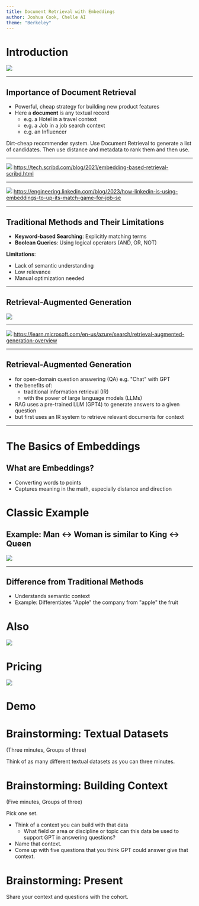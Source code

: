 ```yaml
---
title: Document Retrieval with Embeddings
author: Joshua Cook, Chelle AI
theme: "Berkeley"
---
```


# Introduction

![](img/xhibit.jpeg)

---

## Importance of Document Retrieval

- Powerful, cheap strategy for building new product features
- Here a **document** is any textual record
   - e.g. a Hotel in a travel context
   - e.g. a Job in a job search context
   - e.g. an Influencer 

Dirt-cheap recommender system. Use Document Retrieval to generate a list of candidates. Then use distance and metadata to rank them and then use. 

---

![](img/scribd.png)
https://tech.scribd.com/blog/2021/embedding-based-retrieval-scribd.html

---

![](img/linkedin.png)
https://engineering.linkedin.com/blog/2023/how-linkedin-is-using-embeddings-to-up-its-match-game-for-job-se

---

## Traditional Methods and Their Limitations

- **Keyword-based Searching**: Explicitly matching terms
- **Boolean Queries**: Using logical operators (AND, OR, NOT)

**Limitations**:

- Lack of semantic understanding
- Low relevance
- Manual optimization needed

---

## Retrieval-Augmented Generation

![](img/85i167.jpg)

---

![](img/rag.png)
https://learn.microsoft.com/en-us/azure/search/retrieval-augmented-generation-overview

---

## Retrieval-Augmented Generation

- for open-domain question answering (QA) e.g. "Chat" with GPT
- the benefits of:
  - traditional information retrieval (IR)
   - with the power of large language models (LLMs)
- RAG uses a pre-trained LLM (GPT4) to generate answers to a given question
- but first uses an IR system to retrieve relevant documents for context 

---

# The Basics of Embeddings

## What are Embeddings?

- Converting words to points
- Captures meaning in the math, especially distance and direction

# Classic Example

## Example: Man <-> Woman is similar to King <-> Queen

![](img/manwoman.png)

---

## Difference from Traditional Methods

- Understands semantic context
- Example: Differentiates "Apple" the company from "apple" the fruit

# Also

![](img/cheapest.png)

# Pricing

![](img/pricing.png)

# Demo 

# Brainstorming: Textual Datasets

(Three minutes, Groups of three)

Think of as many different textual datasets as you can three minutes.

# Brainstorming: Building Context

(Five minutes, Groups of three)

Pick one set.

- Think of a context you can build with that data
   - What field or area or discipline or topic can this data be used to support GPT in answering questions?
- Name that context.
- Come up with five questions that you think GPT could answer give that context.

# Brainstorming: Present

Share your context and questions with the cohort.